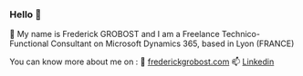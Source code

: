 ### Hello 👋

🔭 My name is Frederick GROBOST and I am a Freelance Technico-Functional Consultant on Microsoft Dynamics 365, based in Lyon (FRANCE)

You can know more about me on :
 🌱 [frederickgrobost.com](https://www.frederickgrobost.com/@blank)
 📫 [Linkedin](https://www.linkedin.com/in/frederickgrobost/@blank)
  
